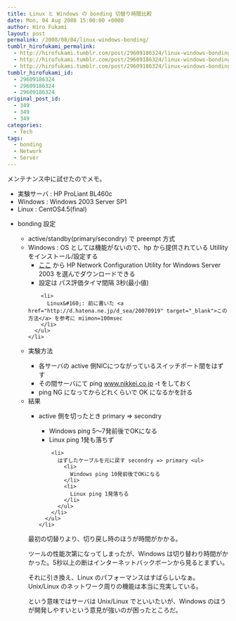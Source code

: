 ```yaml
---
title: Linux と Windows の bonding 切替り時間比較
date: Mon, 04 Aug 2008 15:00:00 +0000
author: Hiro Fukami
layout: post
permalink: /2008/08/04/linux-windows-bonding/
tumblr_hirofukami_permalink:
  - http://hirofukami.tumblr.com/post/29609186324/linux-windows-bonding
  - http://hirofukami.tumblr.com/post/29609186324/linux-windows-bonding
  - http://hirofukami.tumblr.com/post/29609186324/linux-windows-bonding
tumblr_hirofukami_id:
  - 29609186324
  - 29609186324
  - 29609186324
original_post_id:
  - 349
  - 349
  - 349
categories:
  - Tech
tags:
  - bonding
  - Network
  - Server
---
```

<div class="section">
  <p>
    メンテナンス中に試せたのでメモ。
  </p>
  
  <ul>
    <li>
      実験サーバ&#160;: HP ProLiant BL460c
    </li>
    <li>
      Windows&#160;: Windows 2003 Server SP1
    </li>
    <li>
      Linux&#160;: CentOS4.5(final)
    </li>
  </ul>
  
  <ul>
    <li>
      bonding 設定</p> <ul>
        <li>
          active/standby(primary/secondry) で preempt 方式
        </li>
        <li>
          Windows&#160;: OS としては機能がないので、hp から提供されている Utillity をインストール/設定する <ul>
            <li>
              <a href="http://h20000.www2.hp.com/bizsupport/TechSupport/SoftwareIndex.jsp?lang=en&cc=us&prodNameId=3176332&prodTypeId=15351&prodSeriesId=1842750&swLang=25&taskId=135&swEnvOID=1005#11395" target="_blank">ここ</a> から HP Network Configuration Utility for Windows Server 2003 を選んでダウンロードできる
            </li>
            <li>
              設定は パス評価タイマ間隔 3秒(最小値)
            </li>
          </ul>
        </li>
        
        <li>
          Linux&#160;: 前に書いた <a href="http://d.hatena.ne.jp/d_sea/20070919" target="_blank">この方法</a> を参考に miimon=100msec
        </li>
      </ul>
    </li>
  </ul>
  
  <ul>
    <li>
      実験方法</p> <ul>
        <li>
          各サーバの active 側NICにつながっているスイッチポート間をはずす
        </li>
        <li>
          その間サーバにて ping <a href="http://www.nikkei.co.jp" target="_blank">www.nikkei.co.jp</a> -t をしておく
        </li>
        <li>
          ping NG になってからどれくらいで OK になるかを計る
        </li>
      </ul>
    </li>
  </ul>
  
  <ul>
    <li>
      結果</p> <ul>
        <li>
          active 側を切ったとき primary => secondry</p> <ul>
            <li>
              Windows ping 5～7発前後でOKになる
            </li>
            <li>
              Linux ping 1発も落ちず
            </li>
          </ul>
        </li>
        
        <li>
          はずしたケーブルを元に戻す secondry => primary <ul>
            <li>
              Windows ping 10発前後でOKになる
            </li>
            <li>
              Linux ping 1発落ちる
            </li>
          </ul>
        </li>
      </ul>
    </li>
  </ul>
  
  <p>
    最初の切替りより、切り戻し時のほうが時間がかかる。
  </p>
  
  <p>
    ツールの性能次第になってしまったが、Windows は切り替わり時間がかかった。5秒以上の断はインターネットバックボーンから見るとまずい。
  </p>
  
  <p>
    それに引き換え、Linux のパフォーマンスはすばらしいなぁ。Unix/Linux のネットワーク周りの機能は本当に充実している。
  </p>
  
  <p>
    という意味ではサーバは Unix/Linux でといいたいが、Windows のほうが開発しやすいという意見が強いのが困ったところだ。
  </p>
</div>